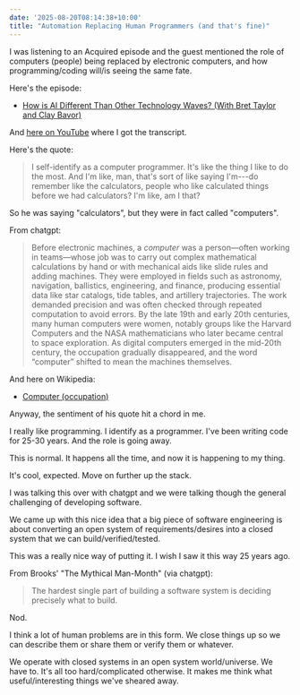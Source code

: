 ```yaml
---
date: '2025-08-20T08:14:38+10:00'
title: "Automation Replacing Human Programmers (and that's fine)"
---
```


I was listening to an Acquired episode and the guest mentioned the role of computers (people) being replaced by electronic computers, and how programming/coding will/is seeing the same fate.

Here's the episode:

* [How is AI Different Than Other Technology Waves? (With Bret Taylor and Clay Bavor)](https://www.acquired.fm/episodes/how-is-ai-different-than-other-technology-waves-with-bret-taylor-and-clay-bavor)

And [here on YouTube](https://www.youtube.com/watch?v=Qt3_bK46il0&ab_channel=Acquired) where I got the transcript.

Here's the quote:

> I self-identify as a computer programmer. It's like the thing I like to do the most. And I'm like, man, that's sort of like saying I'm---do remember like the calculators, people who like calculated things before we had calculators? I'm like, am I that?

So he was saying "calculators", but they were in fact called "computers".

From chatgpt:

> Before electronic machines, a *computer* was a person—often working in teams—whose job was to carry out complex mathematical calculations by hand or with mechanical aids like slide rules and adding machines. They were employed in fields such as astronomy, navigation, ballistics, engineering, and finance, producing essential data like star catalogs, tide tables, and artillery trajectories. The work demanded precision and was often checked through repeated computation to avoid errors. By the late 19th and early 20th centuries, many human computers were women, notably groups like the Harvard Computers and the NASA mathematicians who later became central to space exploration. As digital computers emerged in the mid-20th century, the occupation gradually disappeared, and the word “computer” shifted to mean the machines themselves.

And here on Wikipedia:

* [Computer (occupation)](https://en.wikipedia.org/wiki/Computer_(occupation))

Anyway, the sentiment of his quote hit a chord in me.

I really like programming. I identify as a programmer. I've been writing code for 25-30 years. And the role is going away.

This is normal. It happens all the time, and now it is happening to my thing.

It's cool, expected. Move on further up the stack.

I was talking this over with chatgpt and we were talking though the general challenging of developing software.

We came up with this nice idea that a big piece of software engineering is about converting an open system of requirements/desires into a closed system that we can build/verified/tested.

This was a really nice way of putting it. I wish I saw it this way 25 years ago.

From Brooks' "The Mythical Man-Month" (via chatgpt):

> The hardest single part of building a software system is deciding precisely what to build.

Nod.

I think a lot of human problems are in this form. We close things up so we can describe them or share them or verify them or whatever.

We operate with closed systems in an open system world/universe. We have to. It's all too hard/complicated otherwise. It makes me think what useful/interesting things we've sheared away.